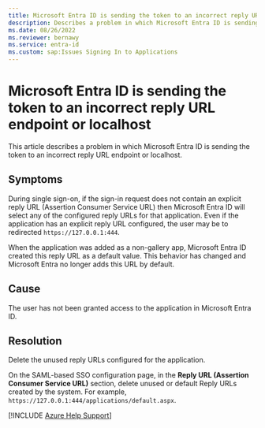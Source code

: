 ```yaml
---
title: Microsoft Entra ID is sending the token to an incorrect reply URL endpoint or localhost.
description: Describes a problem in which Microsoft Entra ID is sending the token to an incorrect reply URL endpoint or localhost.
ms.date: 08/26/2022
ms.reviewer: bernawy
ms.service: entra-id
ms.custom: sap:Issues Signing In to Applications
---
```

# Microsoft Entra ID is sending the token to an incorrect reply URL endpoint or localhost

This article describes a problem in which Microsoft Entra ID is sending the token to an incorrect reply URL endpoint or localhost.

## Symptoms

During single sign-on, if the sign-in request does not contain an explicit reply URL (Assertion Consumer Service URL) then Microsoft Entra ID will select any of the configured reply URLs for that application. Even if the application has an explicit reply URL configured, the user may be to redirected `https://127.0.0.1:444`.

When the application was added as a non-gallery app, Microsoft Entra ID created this reply URL as a default value. This behavior has changed and Microsoft Entra no longer adds this URL by default.

## Cause

The user has not been granted access to the application in Microsoft Entra ID.

## Resolution

Delete the unused reply URLs configured for the application.

On the SAML-based SSO configuration page, in the **Reply URL (Assertion Consumer Service URL)** section, delete unused or default Reply URLs created by the system. For example, `https://127.0.0.1:444/applications/default.aspx`.

[!INCLUDE [Azure Help Support](../../../../includes/azure-help-support.md)]
